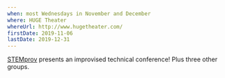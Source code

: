 ```yaml
---
when: most Wednesdays in November and December
where: HUGE Theater
whereUrl: http://www.hugetheater.com/
firstDate: 2019-11-06
lastDate: 2019-12-31
---
```


[STEMprov] presents an improvised technical conference! Plus three other groups.

[stemprov]: https://www.facebook.com/STEMprovMN/
